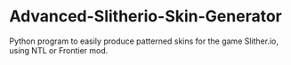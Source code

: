 # Advanced-Slitherio-Skin-Generator
Python program to easily produce patterned skins for the game Slither.io, using NTL or Frontier mod.
